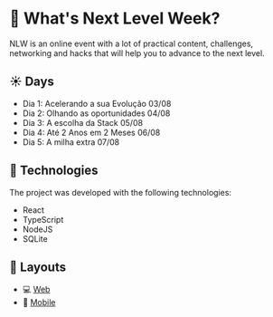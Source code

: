 # :rocket: What's Next Level Week?

NLW is an online event with a lot of practical content, challenges, networking and hacks that will help you to advance to the next level.

## :sunny: Days

* Dia 1: Acelerando a sua Evolução 03/08
* Dia 2: Olhando as oportunidades 04/08
* Dia 3: A escolha da Stack 05/08
* Dia 4: Até 2 Anos em 2 Meses 06/08
* Dia 5: A milha extra 07/08

## :purple_heart: Technologies

The project was developed with the following technologies:

* React
* TypeScript
* NodeJS
* SQLite

## :art: Layouts

* :computer: [Web](https://www.figma.com/file/GHGS126t7WYjnPZdRKChJF/Proffy-Web)
* :iphone: [Mobile](https://www.figma.com/file/e33KvgUpFdunXxJjHnK7CG/Proffy-Mobile)
